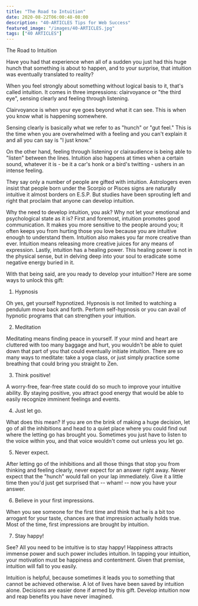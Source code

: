 ```yaml
---
title: "The Road to Intuition"
date: 2020-08-22T06:00:48-08:00
description: "40-ARTICLES Tips for Web Success"
featured_image: "/images/40-ARTICLES.jpg"
tags: ["40 ARTICLES"]
---
```


The Road to Intuition


Have you had that experience when all of a sudden you just had this huge hunch that something is about to happen, and to your surprise, that intuition was eventually translated to reality? 

When you feel strongly about something without logical basis to it, that's called intuition. It comes in three impressions: clairvoyance or "the third eye", sensing clearly and feeling through listening. 

Clairvoyance is when your eye goes beyond what it can see. This is when you know what is happening somewhere.

Sensing clearly is basically what we refer to as "hunch" or "gut feel." This is the time when you are overwhelmed with a feeling and you can't explain it and all you can say is "I just know."

On the other hand, feeling through listening or clairaudience is being able to "listen" between the lines. Intuition also happens at times when a certain sound, whatever it is - be it a car's honk or a bird's twitting - ushers in an intense feeling.

They say only a number of people are gifted with intuition. Astrologers even insist that people born under the Scorpio or Pisces signs are naturally intuitive it almost borders on E.S.P. But studies have been sprouting left and right that proclaim that anyone can develop intuition.

Why the need to develop intuition, you ask? Why not let your emotional and psychological state as it is? First and foremost, intuition promotes good communication. It makes you more sensitive to the people around you; it often keeps you from hurting those you love because you are intuitive enough to understand them. Intuition also makes you far more creative than ever. Intuition means releasing more creative juices for any means of expression. Lastly, intuition has a healing power. This healing power is not in the physical sense, but in delving deep into your soul to eradicate some negative energy buried in it.

With that being said, are you ready to develop your intuition? Here are some ways to unlock this gift:

1. Hypnosis

Oh yes, get yourself hypnotized. Hypnosis is not limited to watching a pendulum move back and forth. Perform self-hypnosis or you can avail of hypnotic programs that can strengthen your intuition.

2. Meditation

Meditating means finding peace in yourself. If your mind and heart are cluttered with too many baggage and hurt,  you wouldn't be able to quiet down that part of you that could eventually initiate intuition. There are so many ways to meditate: take a yoga class, or just simply practice some breathing that could bring you straight to Zen.

3. Think positive!

A worry-free, fear-free state could do so much to improve your intuitive ability. By staying positive, you attract good energy that would be able to easily recognize imminent feelings and events.

4.  Just let go.

What does this mean? If you are on the brink of making a huge decision, let go of all the inhibitions and head to a quiet place where you could find out where the letting go has brought you. Sometimes you just have to listen to the voice within you, and that voice wouldn't come out unless you let go.

5. Never expect.

After letting go of the inhibitions and all those things that stop you from thinking and feeling clearly, never expect for an answer right away. Never expect that the "hunch" would fall on your lap immediately. Give it a little time then you'd just get surprised that -- wham! -- now you have your answer.

6. Believe in your first impressions.

When you see someone for the first time and think that he is a bit too arrogant for your taste, chances are that impression actually holds true. Most of the time, first impressions are brought by intuition.

7. Stay happy!

See? All you need to be intuitive is to stay happy! Happiness attracts immense power and such power includes intuition. In tapping your intuition, your motivation must be happiness and contentment. Given that premise, intuition will fall to you easily. 

Intuition is helpful, because sometimes it leads you to something that cannot be achieved otherwise. A lot of lives have been saved by intuition alone. Decisions are easier done if armed by this gift. Develop intuition now and reap benefits you have never imagined. 


